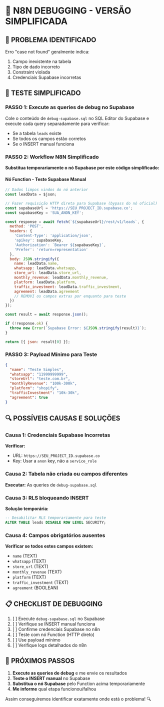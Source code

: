 # 🔧 N8N DEBUGGING - VERSÃO SIMPLIFICADA

## 🚨 **PROBLEMA IDENTIFICADO**
Erro "case not found" geralmente indica:
1. Campo inexistente na tabela
2. Tipo de dado incorreto  
3. Constraint violada
4. Credenciais Supabase incorretas

## 🧪 **TESTE SIMPLIFICADO**

### **PASSO 1: Execute as queries de debug no Supabase**
Cole o conteúdo de `debug-supabase.sql` no SQL Editor do Supabase e execute cada query separadamente para verificar:
- Se a tabela `leads` existe
- Se todos os campos estão corretos
- Se o INSERT manual funciona

### **PASSO 2: Workflow N8N Simplificado**

**Substitua temporariamente o nó Supabase por este código simplificado:**

#### **Nó Function - Teste Supabase Manual**
```javascript
// Dados limpos vindos do nó anterior
const leadData = $json;

// Fazer requisição HTTP direta para Supabase (bypass do nó oficial)
const supabaseUrl = 'https://SEU_PROJECT_ID.supabase.co';
const supabaseKey = 'SUA_ANON_KEY';

const response = await fetch(`${supabaseUrl}/rest/v1/leads`, {
  method: 'POST',
  headers: {
    'Content-Type': 'application/json',
    'apikey': supabaseKey,
    'Authorization': `Bearer ${supabaseKey}`,
    'Prefer': 'return=representation'
  },
  body: JSON.stringify({
    name: leadData.name,
    whatsapp: leadData.whatsapp,
    store_url: leadData.store_url,
    monthly_revenue: leadData.monthly_revenue,
    platform: leadData.platform,
    traffic_investment: leadData.traffic_investment,
    agreement: leadData.agreement
    // REMOVI os campos extras por enquanto para teste
  })
});

const result = await response.json();

if (!response.ok) {
  throw new Error(`Supabase Error: ${JSON.stringify(result)}`);
}

return [{ json: result[0] }];
```

### **PASSO 3: Payload Mínimo para Teste**
```json
{
  "name": "Teste Simples",
  "whatsapp": "11999999999", 
  "storeUrl": "teste.com.br",
  "monthlyRevenue": "100k-300k",
  "platform": "shopify",
  "trafficInvestment": "10k-30k",
  "agreement": true
}
```

## 🔍 **POSSÍVEIS CAUSAS E SOLUÇÕES**

### **Causa 1: Credenciais Supabase Incorretas**
**Verificar:**
- URL: `https://SEU_PROJECT_ID.supabase.co`
- Key: Usar a `anon` key, não a `service_role`

### **Causa 2: Tabela não criada ou campos diferentes**
**Executar:** As queries de `debug-supabase.sql`

### **Causa 3: RLS bloqueando INSERT**
**Solução temporária:**
```sql
-- Desabilitar RLS temporariamente para teste
ALTER TABLE leads DISABLE ROW LEVEL SECURITY;
```

### **Causa 4: Campos obrigatórios ausentes**
**Verificar se todos estes campos existem:**
- `name` (TEXT)
- `whatsapp` (TEXT) 
- `store_url` (TEXT)
- `monthly_revenue` (TEXT)
- `platform` (TEXT)
- `traffic_investment` (TEXT)
- `agreement` (BOOLEAN)

## 📋 **CHECKLIST DE DEBUGGING**

1. [ ] Execute `debug-supabase.sql` no Supabase
2. [ ] Verifique se INSERT manual funciona
3. [ ] Confirme credenciais Supabase no n8n
4. [ ] Teste com nó Function (HTTP direto)
5. [ ] Use payload mínimo
6. [ ] Verifique logs detalhados do n8n

## 🎯 **PRÓXIMOS PASSOS**

1. **Execute as queries de debug** e me envie os resultados
2. **Teste o INSERT manual** no Supabase
3. **Substitua o nó Supabase** pelo Function acima temporariamente
4. **Me informe** qual etapa funcionou/falhou

Assim conseguiremos identificar exatamente onde está o problema! 🔍 